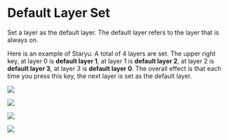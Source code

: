 # Default Layer Set

Set a layer as the default layer. The default layer refers to the layer that is always on.

Here is an example of Staryu. A total of 4 layers are set. The upper right key, at layer 0 is **default layer 1**, at layer 1 is **default layer 2**, at layer 2 is **default layer 3**, at layer 3 is **default layer 0**. The overall effect is that each time you press this key, the next layer is set as the default layer.

<div style="width: 500px">

![](/assets/default-layer-set-01.png?500)

![](/assets/default-layer-set-02.png?500)

![](/assets/default-layer-set-03.png?500)

![](/assets/default-layer-set-04.png?500)
</div>
